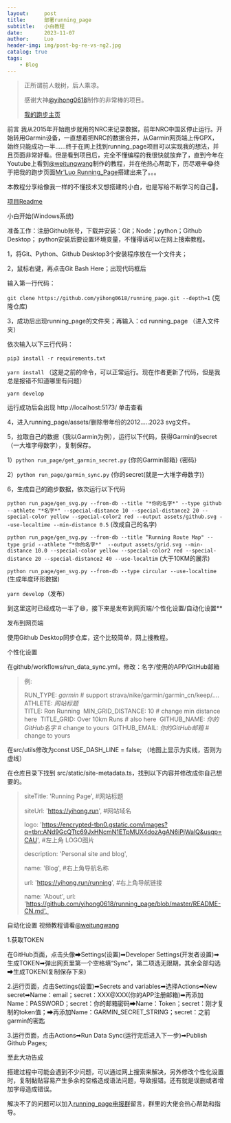 ```yaml
---
layout:     post
title:      部署running_page 
subtitle:   小白教程
date:       2023-11-07
author:     Luo
header-img: img/post-bg-re-vs-ng2.jpg
catalog: true
tags:
    - Blog
---
```


> 正所谓前人栽树，后人乘凉。
> 
> 感谢大神[@yihong0618](https://github.com/yihong0618/running_page)制作的非常棒的项目。
> 
> [我的跑步主页](https://mrluoh.github.io/running_page/) 

前言
我从2015年开始跑步就用的NRC来记录数据，前年NRC中国区停止运行。开始转用Garmin设备，一直想着把NRC的数据合并，从Garmin网页端上传GPX，始终只能成功一半......终于在网上找到running_page项目可以实现我的想法，并且页面非常好看。但是看到项目后，完全不懂编程的我很快就放弃了，直到今年在Youtube上看到[@weitungwang](https://www.youtube.com/watch?v=reLiY9p8EJk)制作的教程，并在他热心帮助下，历尽艰辛😂终于把我的跑步页面[Mr'Luo Running_Page](https://mrluoh.github.io/running_page/)搭建出来了。。。

本教程分享给像我一样的不懂技术又想搭建的小白，也是写给不断学习的自己💪。

[项目Readme](https://github.com/yihong0618/running_page/blob/master/README-CN.md)  

小白开始(Windows系统)

准备工作：注册Github账号，下载并安装：Git；Node；python；Github Desktop；
python安装后要设置环境变量，不懂得话可以在网上搜索教程。

1，将Git、Python、Github Desktop3个安装程序放在一个文件夹；

2，鼠标右键，再点击Git Bash Here；出现代码框后

输入第一行代码：

`git clone https://github.com/yihong0618/running_page.git --depth=1`  (克隆仓库)

3，成功后出现running_page的文件夹；再输入：cd running_page （进入文件夹）

依次输入以下三行代码：

`pip3 install -r requirements.txt` 

`yarn install`  （这是之前的命令，可以正常运行。现在作者更新了代码，但是我总是报错不知道哪里有问题）

`yarn develop`

运行成功后会出现 http://localhost:5173/ 单击查看

4，进入running_page/assets/删除带年份的2012.....2023 svg文件。

5，拉取自己的数据（我以Garmin为例），运行以下代码，获得Garmin的secret（一大堆字母数字），复制保存。

1）`python run_page/get_garmin_secret.py` {你的Garmin邮箱} {密码}  

2）`python run_page/garmin_sync.py` {你的secret(就是一大堆字母数字)}

6，生成自己的跑步数据，依次运行以下代码

`python run_page/gen_svg.py --from-db --title "*你的名字*" --type github --athlete "*名字*" --special-distance 10 --special-distance2 20 --special-color yellow --special-color2 red --output assets/github.svg --use-localtime --min-distance 0.5`  (改成自己的名字)  

`python run_page/gen_svg.py --from-db --title “Running Route Map" --type grid --athlete “*你的名字*"  --output assets/grid.svg --min-distance 10.0 --special-color yellow --special-color2 red --special-distance 20 --special-distance2 40 --use-localtim` (大于10KM的展示)  

`python run_page/gen_svg.py --from-db --type circular --use-localtime` (生成年度环形数据)  

`yarn develop`（发布）  

到这里这时已经成功一半了😄，接下来是发布到网页端/个性化设置/自动化设置**

发布到网页端

使用Github Desktop同步仓库，这个比较简单，网上搜教程。

个性化设置

在github/workflows/run_data_sync.yml，修改：名字/使用的APP/GitHub邮箱

> 例:
>
> RUN_TYPE: *garmin* # support strava/nike/garmin/garmin_cn/keep/....
> ATHLETE: *网站标题*  
> TITLE: Ron Running 
> MIN_GRID_DISTANCE: 10            # change min distance here 
> TITLE_GRID: Over 10km Runs       # also here 
> GITHUB_NAME: *你的GitHub名字*     # change to yours 
> GITHUB_EMAIL: *你的GitHub邮箱*  # change to yours  

在src/utils修改为const USE_DASH_LINE = false; （地图上显示为实线，否则为虚线）

在仓库目录下找到 src/static/site-metadata.ts，找到以下内容并修改成你自己想要的。

> siteTitle: 'Running Page', #网站标题 
>
> siteUrl: 'https://yihong.run', #网站域名 
>
> logo: 'https://encrypted-tbn0.gstatic.com/images?q=tbn:ANd9GcQTtc69JxHNcmN1ETpMUX4dozAgAN6iPjWalQ&usqp=CAU', #左上角 LOGO图片 
>
> description: 'Personal site and blog', 
>
> name: 'Blog', #右上角导航名称
>
> url: 'https://yihong.run/running', #右上角导航链接
>
> name: 'About', url: 'https://github.com/yihong0618/running_page/blob/master/README-CN.md', 


自动化设置 视频教程请看[@weitungwang](https://www.youtube.com/watch?v=reLiY9p8EJk)

1.获取TOKEN

在GitHub页面，点击头像➡Settings(设置)➡Developer Settings(开发者设置)➡生成TOKEN➡弹出网页里第一个空格填“Sync”，第二项选无限期，其余全部勾选➡生成TOKEN(复制保存下来)

2.运行页面，点击Settings(设置)➡Secrets and variables➡选择Actions➡New secret➡Name：email；secret：XXX@XXX(你的APP注册邮箱)➡再添加Name：PASSWORD；secret：你的邮箱密码➡Name：Token；secret：刚才复制的token值；➡再添加Name：GARMIN_SECRET_STRING；secret：之前garmin的密匙

3.运行页面，点击Actions➡Run Data Sync(运行完后进入下一步)➡Publish Github Pages;

至此大功告成

搭建过程中可能会遇到不少问题，可以通过网上搜索来解决，另外修改个性化设置时，复制黏贴容易产生多余的空格造成语法问题，导致报错。还有就是误删或者增加字母造成错误。

解决不了的问题可以加入[running_page电报群](https://t.me/running_page)留言，群里的大佬会热心帮助和指导。
